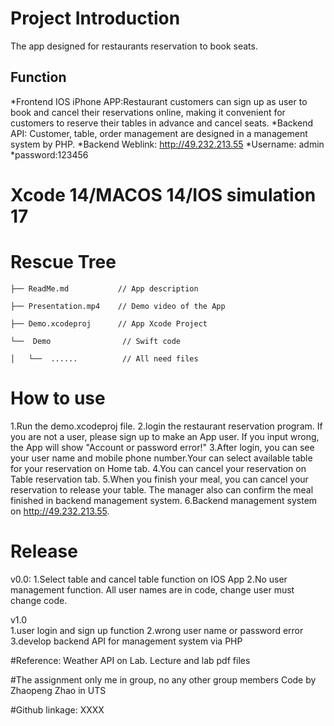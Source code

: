 # Project Introduction 
The app designed for restaurants reservation to book seats.

## Function
*Frontend IOS iPhone APP:Restaurant customers can sign up as user to book and cancel their reservations online, making it convenient for customers to reserve their tables in advance and cancel seats.
*Backend API: Customer, table, order management are designed in a management system by PHP.
*Backend Weblink: http://49.232.213.55 
*Username: admin
*password:123456
 
# Xcode 14/MACOS 14/IOS simulation 17
 
 
# Rescue Tree
    ├── ReadMe.md           // App description 
    
    ├── Presentation.mp4    // Demo video of the App

    ├── Demo.xcodeproj      // App Xcode Project
    
    └──  Demo                // Swift code
    
    │   └──  ......          // All need files
    

 
# How to use
1.Run the demo.xcodeproj file.
2.login the restaurant reservation program. If you are not a user, please sign up to make an App user. If you input wrong, the App will show "Account or password error!"
3.After login, you can see your user name and mobile phone number.Your can select available table for your reservation on Home tab.
4.You can cancel your reservation on Table reservation tab.
5.When you finish your meal, you can cancel your reservation to release your table. The manager also can confirm the meal finished in backend management system.
6.Backend management system on http://49.232.213.55.

 
 
# Release
v0.0: 
1.Select table and cancel table function on IOS App
2.No user management function. All user names are in code, change user must change code.

v1.0   
1.user login and sign up function
2.wrong user name or password error
3.develop backend API for management system via PHP

#Reference:
Weather API on Lab.
Lecture and lab pdf files
 
#The assignment only me in group, no any other group members 
Code by Zhaopeng Zhao in UTS

#Github linkage:
XXXX


 
